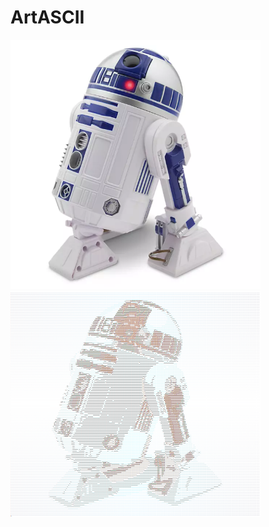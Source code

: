 # ArtASCII

<p float="left">
  <img src="/rrdd.PNG" width="400" />
  <img src="/rrddTXT.PNG" width="400" />
</p>
